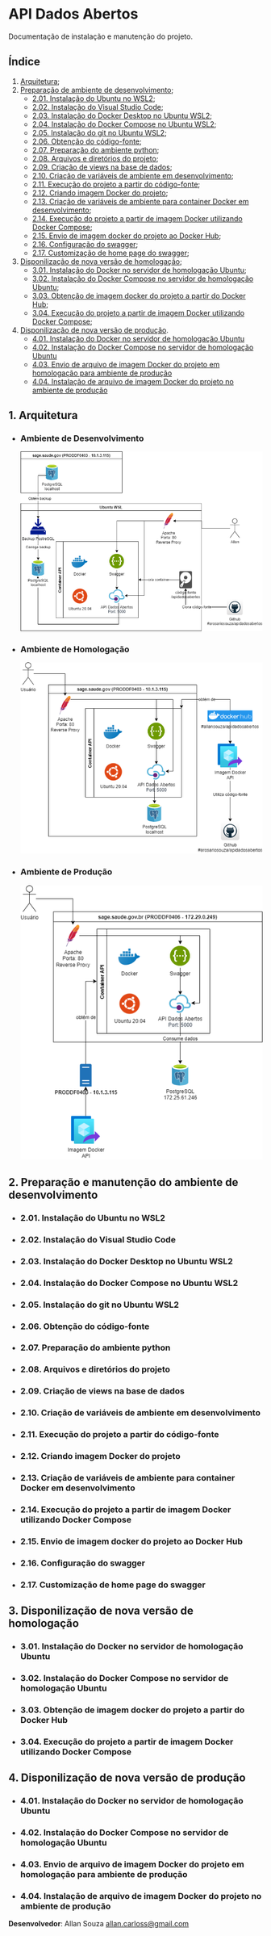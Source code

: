 # API Dados Abertos

Documentação de instalação e manutenção do projeto.

## Índice
1. [Arquitetura](#1-arquitetura);
2. [Preparação de ambiente de desenvolvimento](#2-preparação-e-manutenção-do-ambiente-de-desenvolvimento);
    - [2.01. Instalação do Ubuntu no WSL2](#201-instalação-do-ubuntu-no-wsl2);
    - [2.02. Instalação do Visual Studio Code](#202-instalação-do-visual-studio-code);
    - [2.03. Instalação do Docker Desktop no Ubuntu WSL2](#203-instalação-do-docker-desktop-no-ubuntu-wsl2);
    - [2.04. Instalação do Docker Compose no Ubuntu WSL2](#204-instalação-do-docker-compose-no-ubuntu-wsl2);
    - [2.05. Instalação do git no Ubuntu WSL2](#205-instalação-do-git-no-ubuntu-wsl2);
    - [2.06. Obtenção do código-fonte](#206-obtenção-do-código-fonte);
    - [2.07. Preparação do ambiente python](#207-preparação-do-ambiente-python);
    - [2.08. Arquivos e diretórios do projeto](#208-arquivos-e-diretórios-do-projeto);
    - [2.09. Criação de views na base de dados](#209-criação-de-views-na-base-de-dados);
    - [2.10. Criação de variáveis de ambiente em desenvolvimento](#210-criação-de-variáveis-de-ambiente-em-desenvolvimento);
    - [2.11. Execução do projeto a partir do código-fonte](#211-execução-do-projeto-a-partir-do-código-fonte);
    - [2.12. Criando imagem Docker do projeto](#212-criando-imagem-docker-do-projeto);
    - [2.13. Criação de variáveis de ambiente para container Docker em desenvolvimento](#213-criação-de-variáveis-de-ambiente-para-container-docker-em-desenvolvimento);
    - [2.14. Execução do projeto a partir de imagem Docker utilizando Docker Compose](#214-execução-do-projeto-a-partir-de-imagem-docker-utilizando-docker-compose);
    - [2.15. Envio de imagem docker do projeto ao Docker Hub](#215-envio-de-imagem-docker-do-projeto-ao-docker-hub);
    - [2.16. Configuração do swagger](#216-configuração-do-swagger);
    - [2.17. Customização de home page do swagger](#217-customização-de-home-page-do-swagger);
3. [Disponilização de nova versão de homologação](#3-disponilização-de-nova-versão-de-homologação);
    - [3.01. Instalação do Docker no servidor de homologação Ubuntu](#);
    - [3.02. Instalação do Docker Compose no servidor de homologação Ubuntu](#);
    - [3.03. Obtenção de imagem docker do projeto a partir do Docker Hub](#);
    - [3.04. Execução do projeto a partir de imagem Docker utilizando Docker Compose](#);
4. [Disponilização de nova versão de produção](#4-disponilização-de-nova-versão-de-produção).
    - [4.01. Instalação do Docker no servidor de homologação Ubuntu](#)
    - [4.02. Instalação do Docker Compose no servidor de homologação Ubuntu](#)
    - [4.03. Envio de arquivo de imagem Docker do projeto em homologação para ambiente de produção](#)
    - [4.04. Instalação de arquivo de imagem Docker do projeto no ambiente de produção](#)


## 1. Arquitetura
* ### Ambiente de Desenvolvimento
    ![Arquitetura de Ambiente de Desenvolvimento](doc/images/ambiente-desenvolvimento.png)

* ### Ambiente de Homologação
    ![Arquitetura de Ambiente de Homologação](doc/images/ambiente-homologacao.png)

* ### Ambiente de Produção
    ![Arquitetura de Ambiente de Produção](doc/images/ambiente-producao.png)

## 2. Preparação e manutenção do ambiente de desenvolvimento
* ### 2.01. Instalação do Ubuntu no WSL2
* ### 2.02. Instalação do Visual Studio Code
* ### 2.03. Instalação do Docker Desktop no Ubuntu WSL2
* ### 2.04. Instalação do Docker Compose no Ubuntu WSL2
* ### 2.05. Instalação do git no Ubuntu WSL2
* ### 2.06. Obtenção do código-fonte
* ### 2.07. Preparação do ambiente python
* ### 2.08. Arquivos e diretórios do projeto
* ### 2.09. Criação de views na base de dados
* ### 2.10. Criação de variáveis de ambiente em desenvolvimento
* ### 2.11. Execução do projeto a partir do código-fonte
* ### 2.12. Criando imagem Docker do projeto
* ### 2.13. Criação de variáveis de ambiente para container Docker em desenvolvimento
* ### 2.14. Execução do projeto a partir de imagem Docker utilizando Docker Compose
* ### 2.15. Envio de imagem docker do projeto ao Docker Hub
* ### 2.16. Configuração do swagger
* ### 2.17. Customização de home page do swagger
## 3. Disponilização de nova versão de homologação
* ### 3.01. Instalação do Docker no servidor de homologação Ubuntu
* ### 3.02. Instalação do Docker Compose no servidor de homologação Ubuntu
* ### 3.03. Obtenção de imagem docker do projeto a partir do Docker Hub
* ### 3.04. Execução do projeto a partir de imagem Docker utilizando Docker Compose
## 4. Disponilização de nova versão de produção
* ### 4.01. Instalação do Docker no servidor de homologação Ubuntu
* ### 4.02. Instalação do Docker Compose no servidor de homologação Ubuntu
* ### 4.03. Envio de arquivo de imagem Docker do projeto em homologação para ambiente de produção
* ### 4.04. Instalação de arquivo de imagem Docker do projeto no ambiente de produção

**Desenvolvedor**: Allan Souza <allan.carloss@gmail.com>